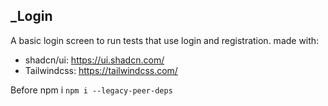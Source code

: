## _Login

A basic login screen to run tests that use login and registration.
made with:
- shadcn/ui: https://ui.shadcn.com/
- Tailwindcss: https://tailwindcss.com/

Before npm i
`npm i --legacy-peer-deps`



